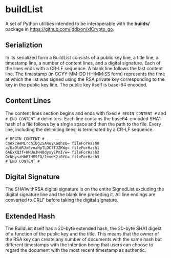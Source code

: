 # buildList

A set of Python utilities intended to be interoperable with the
**builds/** package in https://github.com/jddixon/xlCrypto_go.

## Serializtion

In its serialized form a BuildList consists of a public key line,
a title line, a timestamp line, a number of content lines, and a
digital signature.  Each of the lines ends with a CR-LF sequence.
A blank line follows the last content line.  The timestamp (in
CCYY-MM-DD HH:MM:SS form) represents the time at which the list
was signed using the RSA private key corresponding to the key in
the public key line.  The public key itself is base-64 encoded.  

## Content Lines

The content lines section begins and ends with fixed `# BEGIN CONTENT #` 
and `# END CONTENT #` delimiters.  Each line contains the base64-encoded
SHA1 hash of a file follows by a single space and then the path to the file.
Every line, including the delimiting lines, is terminated by a CR-LF sequence.

	# BEGIN CONTENT #
	CmexcHeMLrchiUg2SARuyKGqhsQ= fileForHash0
	a/UaOldRJxEvoaHpTLDC7TJZKWg= fileForHash1
	6AExKQ3f+WHUnJH40dysyEPmI/w= fileForHash2
	OrNHyszHbR7HM9FO/1evdK2i0YU= fileForHash3
	# END CONTENT #

## Digital Signature

The SHA1withRSA digital signature is on the entire SignedList excluding 
the digital signature line and the blank line preceding it.  All line 
endings are converted to CRLF before taking the digital signature.

## Extended Hash

The BuildList itself has a 20-byte extended hash, the 20-byte SHA1 
digest of a function of the public key and the title.  This means
that the owner of the RSA key can create any number of documents
with the same hash but different timestamps with the intention 
being that users can choose to regard the document with the most
recent timestamp as authentic.
